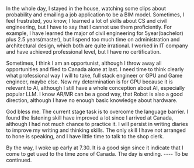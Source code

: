 In the whole day, I stayed in the house, watching some clips about probability and emailing a job application to be a BIM model. Sometimes, I feel frustrated, you know, I learned a lot of skills about CS and civil engineering, but I have to say that I cannot use them proficiently. For example, I have learned the major of civil engineering for 5year(bachelor) plus 2.5 years(master), but I spend too much time on administration and architectural design, which both are quite irrational. I worked in IT company and have achieved professional level, but I have no certification.

Sometimes, I think I am an opportunist, although I throw away all opportunities and flied to Canada alone at last. I need time to think clearly what professional way I will to take, full stack engineer or GPU and Game engineer, maybe else. Now my determination is for GPU because it is relevant to AI, although I still have a whole conception about AI, especially popular LLM. I know AR/MR can be a good way, that Robot is also a good direction, although I have no enough basic knowledge about hardware.

God bless me. The current stage task is to overcome the language barrier. I found the listening skill have improved a lot since I arrived at Canada, although I had not much chance to practice it. I will persist in writing diaries to improve my writing and thinking skills. The only skill I have not arranged to hone is speaking, and I have little time to talk to the shop clerk.

By the way, I woke up early at 7.30. It is a good sign since it indicate that I come to get used to the time zone of Canada.
The day is ending.
---- To be continued.
